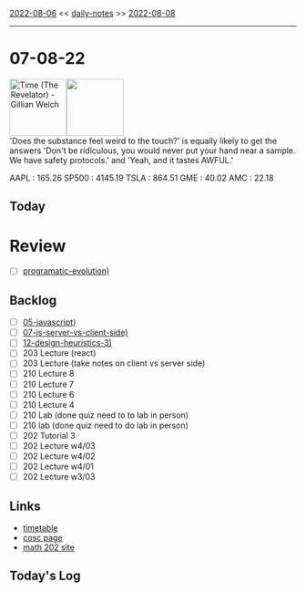 [2022-08-06](daily_notes/2022-08-06) << [daily-notes](notes/daily-notes.md) >> [2022-08-08](daily_notes/2022-08-08)

---
# 07-08-22
<a href='spotify:album:5q1V1otgRVF39cZY2RQab8'><img src='https://i.scdn.co/image/ab67616d0000b273d4e5749f5a429c70537c4293' alt='Time (The Revelator) - Gillian Welch' height=100></a><img src='https://imgs.xkcd.com/comics/asking_scientists_questions.png' height=100>
<br>'Does the substance feel weird to the touch?' is equally likely to get the answers 'Don't be ridiculous, you would never put your hand near a sample. We have safety protocols.' and 'Yeah, and it tastes AWFUL.'

AAPL : 165.26 
SP500 : 4145.19 
TSLA : 864.51
GME : 40.02
AMC : 22.18

## Today



# Review
- [ ] [programatic-evolution)](notes/programatic-evolution.md)

## Backlog
- [ ] [05-javascript)](notes/05-javascript.md)
- [ ] [07-js-server-vs-client-side)](notes/07-js-server-vs-client-side.md)
- [ ] [12-design-heuristics-3)](notes/12-design-heuristics-3.md)
- [ ] 203 Lecture (react)
- [ ] 203 Lecture (take notes on client vs server side)
- [ ] 210 Lecture 8
- [ ] 210 Lecture 7
- [ ] 210 Lecture 6
- [ ] 210 Lecture 4
- [ ] 210 Lab (done quiz need to to lab in person)
- [ ] 210 lab (done quiz need to do lab in person)
- [ ] 202 Tutorial 3
- [ ] 202 Lecture w4/03
- [ ] 202 Lecture w4/02
- [ ] 202 Lecture w4/01
- [ ] 202 Lecture w3/03

## Links
- [timetable](https://i.imgur.com/9ghbvAG.png)
- [cosc page](https://cosc203.cspages.otago.ac.nz)
- [math 202 site](https://www.maths.otago.ac.nz/?resOLAF)

## Today's Log